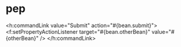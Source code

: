 # pep

<h:commandLink value="Submit" action="#{bean.submit}">
    <f:setPropertyActionListener target="#{bean.otherBean}" value="#{otherBean}" />
</h:commandLink>